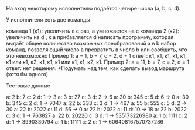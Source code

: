 На вход некоторому исполнителю подаётся четыре числа (a, b, c, d).

У исполнителя есть две команды

команда 1 (к1): увеличить в с раз, а умножается на c
команда 2 (к2): увеличить на d , к a прибавляется d написать программу, которая выдаёт общее количество возможных преобразований a в b набор команд, позволяющий число a превратить в число b или сообщить, что это невозможно
Пример 1: а = 1, b = 7, c = 2, d = 1 ответ: к1, к1, к1, к1, к1, к1 или к1, к2, к1, к1, к1 или к1, к1, к2, к1. Пример 2: а = 11, b = 7, c = 2, d = 1 ответ: нет решения. *Подумать над тем, как сделать вывод маршрута (хотя бы одного)

Тестовые данные

a: 2 b: 7 c: 2 d: 1 -> 3 a: 3 b: 27 c: 3 d: 2 -> 6 a: 30 b: 345 c: 5 d: 6 -> 0 a: 30 b: 345 c: 2 d: 1 -> 7047 a: 22 b: 333 c: 3 d: 1 -> 467 a: 55 b: 555 c: 5 d: 2 -> 30 a: 22 b: 2022 c: 11 d: 56 -> 0 a: 22 b: 2022 c: 11 d: 10 -> 18 a: 22 b: 2022 c: 3 d: 1 -> 763827 a: 22 b: 20220 c: 3 d: 1 -> 535173226980 a: 1 b: 1111 c: 2 d: 1 -> 3990330794 a: 1 b: 11111 c: 2 d: 1 -> 606408167570737286
